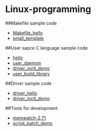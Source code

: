 # Linux-programming
##Makefile sample code
* [Makefile_hello](https://github.com/ivan0124/Linux-programming/tree/master/Makefile_hello)
* [small_template](https://github.com/ivan0124/Linux-programming/tree/master/small_template)

##User sapce C language sample code
* [hello](https://github.com/ivan0124/Linux-programming/tree/master/hello)
* [user_daemon](https://github.com/ivan0124/Linux-programming/tree/master/user_daemon)
* [driver_ioctl_demo](https://github.com/ivan0124/Linux-programming/tree/master/driver_ioctl_demo)
* [user_build_library](https://github.com/ivan0124/Linux-programming/tree/master/user_build_library)

##Driver sample code
* [driver_hello](https://github.com/ivan0124/Linux-programming/tree/master/driver_hello)
* [driver_ioctl_demo](https://github.com/ivan0124/Linux-programming/tree/master/driver_ioctl_demo)

##Tools for development
* [memwatch-2.71](https://github.com/ivan0124/Linux-programming/tree/master/memwatch-2.71)
* [script_patch_demo](https://github.com/ivan0124/Linux-programming/tree/master/script_patch_demo)
